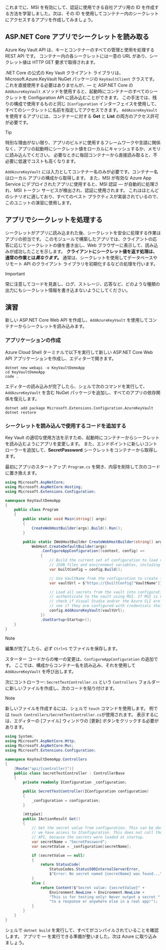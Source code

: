 これまでに、MSI を有効にして、認証に使用できる自社アプリ用の ID を作成する方法を学習しました。次は、その ID を使用してコンテナー内のシークレットにアクセスするアプリを作成してみましょう。

## <a name="reading-secrets-in-an-aspnet-core-app"></a>ASP.NET Core アプリでシークレットを読み取る

Azure Key Vault API は、キーとコンテナーのすべての管理と使用を処理する REST API です。 コンテナー内の各シークレットには一意の URL があり、シークレット値は HTTP GET 要求で取得されます。

.NET Core の公式の Key Vault クライアント ライブラリは、Microsoft.Azure.KeyVault NuGet パッケージの `KeyVaultClient` クラスです。 これを直接使用する必要はありませんが、&mdash; と ASP.NET Core の `AddAzureKeyVault` メソッドを使用すると、起動時にコンテナーのすべてのシークレットを Configuration API に読み込むことができます。 この手法では、残りの構成で使用するものと同じ `IConfiguration` インターフェイスを使用して、すべてのシークレットに名前を指定してアクセスできます。 `AddAzureKeyVault` を使用するアプリには、コンテナーに対する **Get** と **List** の両方のアクセス許可が必要です。

> [!TIP]
> 特別な理由がない限り、アプリのビルドに使用するフレームワークや言語に関係なく、アプリの起動時にシークレット値をローカルにキャッシュするか、メモリに読み込んでください。 必要なときに毎回コンテナーから直接読み取ると、不必要に低速でコストも高くなります。

`AddAzureKeyVault` には入力としてコンテナー名のみが必要です。コンテナー名はローカル アプリの構成から取得します。 また、MSI が有効な Azure App Service にデプロイされたアプリに使用すると、MSI 認証 &mdash; が自動的に処理され、MSI トークン サービスが検出され、認証に使用されます。 これはほとんどのシナリオに適しており、すべてのベスト プラクティスが実装されているので、このユニットの演習に使用します。

## <a name="handling-secrets-in-an-app"></a>アプリでシークレットを処理する

シークレットがアプリに読み込まれた後、シークレットを安全に処理する作業はアプリの担当です。 このモジュールで構築したアプリでは、クライアントの応答に応じてシークレットの値を書き出し、Web ブラウザーに表示して、読み込みが成功したことを示します。 **クライアントにシークレット値を返す処理は、通常の作業とは*異なります*。** 通常は、シークレットを使用してデータベースやリモート API のクライアント ライブラリを初期化するなどの処理を行います。

> [!IMPORTANT]
> 常に注意してコードを見直し、ログ、ストレージ、応答など、どのような種類の出力にもシークレット情報を書き込まないようにしてください。

## <a name="exercise"></a>演習

新しい ASP.NET Core Web API を作成し、`AddAzureKeyVault` を使用してコンテナーからシークレットを読み込みます。

### <a name="create-the-app"></a>アプリケーションの作成

Azure Cloud Shell ターミナルで以下を実行して新しい ASP.NET Core Web API アプリケーションを作成し、エディターで開きます。

```console
dotnet new webapi -o KeyVaultDemoApp
cd KeyVaultDemoApp
code .
```

エディターの読み込みが完了したら、シェルで次のコマンドを実行して、`AddAzureKeyVault` を含む NuGet パッケージを追加し、すべてのアプリの依存関係を復元します。

```console
dotnet add package Microsoft.Extensions.Configuration.AzureKeyVault
dotnet restore
```

### <a name="add-code-to-load-and-use-secrets"></a>シークレットを読み込んで使用するコードを追加する

Key Vault の適切な使用方法を示すため、起動時にコンテナーからシークレットを読み込むようにアプリを変更します。 また、エンドポイントに新しいコントローラーを追加して、**SecretPassword** シークレットをコンテナーから取得します。

最初にアプリのスタートアップ: `Program.cs` を開き、内容を削除して次のコードに置き換えます。

```csharp
using Microsoft.AspNetCore;
using Microsoft.AspNetCore.Hosting;
using Microsoft.Extensions.Configuration;

namespace KeyVaultDemoApp
{
    public class Program
    {
        public static void Main(string[] args)
        {
            CreateWebHostBuilder(args).Build().Run();
        }

        public static IWebHostBuilder CreateWebHostBuilder(string[] args) =>
            WebHost.CreateDefaultBuilder(args)
                .ConfigureAppConfiguration((context, config) =>
                {
                    // Build the current set of configuration to load values from
                    // JSON files and environment variables, including VaultName.
                    var builtConfig = config.Build();

                    // Use VaultName from the configuration to create the full vault URL.
                    var vaultUrl = $"https://{builtConfig["VaultName"]}.vault.azure.net/";

                    // Load all secrets from the vault into configuration. This will automatically
                    // authenticate to the vault using MSI. If MSI is not available, it will
                    // check if Visual Studio and/or the Azure CLI are installed locally and
                    // see if they are configured with credentials that can access the vault.
                    config.AddAzureKeyVault(vaultUrl);
                })
                .UseStartup<Startup>();
    }
}
```

> [!NOTE]
> 編集が完了したら、必ず `Ctrl+S` でファイルを保存します。

スターター コードからの唯一の変更は、`ConfigureAppConfiguration` の追加です。 ここでは、構成からコンテナー名を読み込み、それを使用して `AddAzureKeyVault` を呼び出します。

次にコントローラー: `SecretTestController.cs` という `Controllers` フォルダーに新しいファイルを作成し、次のコードを貼り付けます。

> [!NOTE]
> 新しいファイルを作成するには、シェルで `touch` コマンドを使用します。 例では `touch Controllers/SecretTestController.cs`が使用されます。 表示するには、エディターの [ファイル] ウィンドウの [更新] ボタンをクリックする必要があります。

```csharp
using System;
using Microsoft.AspNetCore.Http;
using Microsoft.AspNetCore.Mvc;
using Microsoft.Extensions.Configuration;

namespace KeyVaultDemoApp.Controllers
{
    [Route("api/[controller]")]
    public class SecretTestController : ControllerBase
    {
        private readonly IConfiguration _configuration;

        public SecretTestController(IConfiguration configuration)
        {
            _configuration = configuration;
        }

        [HttpGet]
        public IActionResult Get()
        {
            // Get the secret value from configuration. This can be done anywhere
            // we have access to IConfiguration. This does not call the Key Vault
            // API, because the secrets were loaded at startup.
            var secretName = "SecretPassword";
            var secretValue = _configuration[secretName];

            if (secretValue == null)
            {
                return StatusCode(
                    StatusCodes.Status500InternalServerError,
                    $"Error: No secret named {secretName} was found...");
            }
            else {
                return Content($"Secret value: {secretValue}" +
                    Environment.NewLine + Environment.NewLine +
                    "This is for testing only! Never output a secret " +
                    "to a response or anywhere else in a real app!");
            }
        }
    }
}
```

シェルで `dotnet build` を実行して、すべてがコンパイルされていることを確認します。 アプリで &mdash; を実行できる準備が整いました。次は Azure に取り込みましょう。